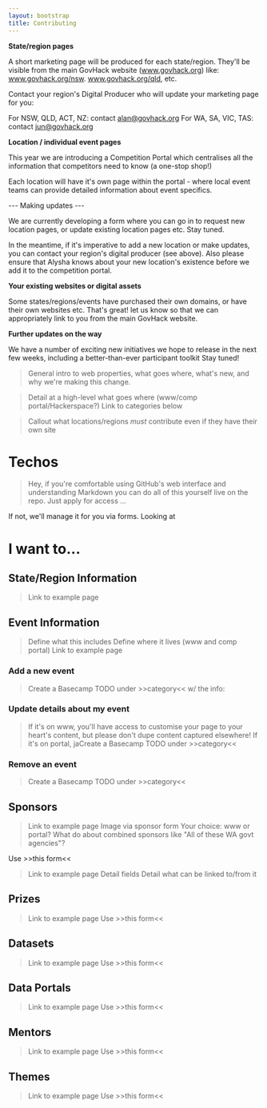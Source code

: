 ```yaml
---
layout: bootstrap
title: Contributing
---
```


**State/region pages**

A short marketing page will be produced for each state/region. They'll be visible from the main GovHack website (www.govhack.org) like: www.govhack.org/nsw. www.govhack.org/qld, etc.

Contact your region's Digital Producer who will update your marketing page for you:

For NSW, QLD, ACT, NZ:  contact alan@govhack.org
For WA, SA, VIC, TAS: contact jun@govhack.org


**Location / individual event pages**

This year we are introducing a Competition Portal which centralises all the information that competitors need to know (a one-stop shop!)

Each location will have it's own page within the portal - where local event teams can provide detailed information about event specifics. 

--- Making updates ---

We are currently developing a form where you can go in to request new location pages, or update existing location pages etc. Stay tuned. 

In the meantime, if it's imperative to add a new location or make updates, you can contact your region's digital producer (see above). Also please ensure that Alysha knows about your new location's existence before we add it to the competition portal.


**Your existing websites or digital assets**

Some states/regions/events have purchased their own domains, or have their own websites etc. That's great! let us know so that we can appropriately link to you from the main GovHack website. 


**Further updates on the way**

We have a number of exciting new initiatives we hope to release in the next few weeks, including a better-than-ever participant toolkit Stay tuned!


> General intro to web properties, what goes where, what's new, and why we're making this change.

> Detail at a high-level what goes where (www/comp portal/Hackerspace?)
> Link to categories below

> Callout what locations/regions *must* contribute even if they have their own site

# Techos
> Hey, if you're comfortable using GitHub's web interface and understanding Markdown you can do all of this yourself live on the repo.
Just apply for access ...

If not, we'll manage it for you via forms. Looking at 

# I want to...

## State/Region Information
> Link to example page

## Event Information
> Define what this includes
> Define where it lives (www and comp portal)
> Link to example page

### Add a new event
> Create a Basecamp TODO under >>category<< w/ the info:

### Update details about my event
> If it's on www, you'll have access to customise your page to your heart's content, but please don't dupe content captured elsewhere!
> If it's on portal, jaCreate a Basecamp TODO under >>category<<

### Remove an event
> Create a Basecamp TODO under >>category<<

## Sponsors
> Link to example page
> Image via sponsor form
> Your choice: www or portal?
> What do about combined sponsors like "All of these WA govt agencies"?

Use >>this form<<
> Link to example page
> Detail fields
> Detail what can be linked to/from it

## Prizes
> Link to example page
Use >>this form<<

## Datasets
> Link to example page
Use >>this form<<

## Data Portals
> Link to example page
Use >>this form<<

## Mentors
> Link to example page
Use >>this form<<

## Themes
> Link to example page
Use >>this form<<
